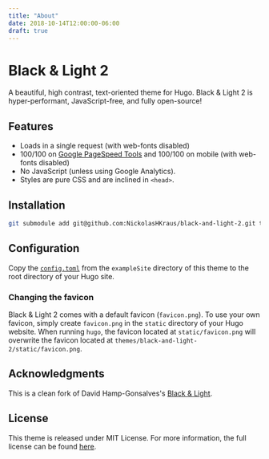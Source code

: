 ```yaml
---
title: "About"
date: 2018-10-14T12:00:00-06:00
draft: true
---
```


# Black & Light 2
A beautiful, high contrast, text-oriented theme for Hugo. Black & Light 2 is hyper-performant, JavaScript-free, and fully open-source!

## Features

* Loads in a single request (with web-fonts disabled)
* 100/100 on [Google PageSpeed Tools](https://developers.google.com/speed/) and 100/100 on mobile (with web-fonts disabled)
* No JavaScript (unless using Google Analytics).
* Styles are pure CSS and are inclined in `<head>`.

## Installation

```bash
git submodule add git@github.com:NickolasHKraus/black-and-light-2.git themes/black-and-light-2
```

## Configuration
Copy the [`config.toml`](https://github.com/NickolasHKraus/black-and-light-2/blob/master/exampleSite/config.toml) from the `exampleSite` directory of this theme to the root directory of your Hugo site.

### Changing the favicon
Black & Light 2 comes with a default favicon (`favicon.png`). To use your own favicon, simply create `favicon.png` in the `static` directory of your Hugo website. When running `hugo`, the favicon located at `static/favicon.png` will overwrite the favicon located at `themes/black-and-light-2/static/favicon.png`.

## Acknowledgments
This is a clean fork of David Hamp-Gonsalves's [Black & Light](https://github.com/davidhampgonsalves/hugo-black-and-light-theme).

## License
This theme is released under MIT License. For more information, the full license can be found [here](https://github.com/NickolasHKraus/black-and-light-2/blob/master/LICENSE).
